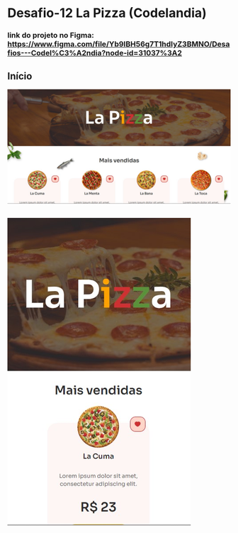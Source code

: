 # Desafio-12 La Pizza (Codelandia)

### link do projeto no Figma: https://www.figma.com/file/Yb9IBH56g7T1hdIyZ3BMNO/Desafios---Codel%C3%A2ndia?node-id=31037%3A2


## Início 
![preview](assets/imgs/demo/1.jpg)
##
![preview](assets/imgs/demo/2.jpg)

